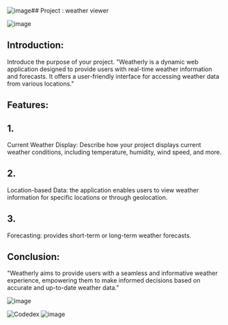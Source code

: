 ![image](https://github.com/HAQ-NAWAZ-MALIK/Codedex-Projects-/assets/86514900/f17ed3eb-1aa6-428a-93a4-f825f91e40d5)## Project  : weather viewer 


![image](https://github.com/HAQ-NAWAZ-MALIK/Codedex-Projects-/assets/86514900/2faf78a2-ec8c-4482-8be6-2801df02bdd2)

## Introduction:

Introduce the purpose of your project.  "Weatherly is a dynamic web application designed to provide users with real-time weather information and forecasts. It offers a user-friendly interface for accessing weather data from various locations."



## Features:



## 1. 
 Current Weather Display: Describe how your project displays current weather conditions, including temperature, humidity, wind speed, and more.

## 2.
 
Location-based Data:  the application enables users to view weather information for specific locations or through geolocation.



## 3. 
Forecasting: provides short-term or long-term weather forecasts.



## Conclusion:



 "Weatherly aims to provide users with a seamless and informative weather experience, empowering them to make informed decisions based on accurate and up-to-date weather data."

![image](https://github.com/HAQ-NAWAZ-MALIK/Codedex-Projects-/assets/86514900/7bd6363e-fc79-4f78-93ec-ba3036d5ac02/https://www.codedex.io/@HAQ-NAWAZ-MALIK)


![Codedex](https://www.codedex.io/)
![image](https://github.com/HAQ-NAWAZ-MALIK/Codedex-Projects-/assets/86514900/743bafd1-57ce-45ba-b42a-ac89b8a0bf43)
